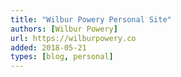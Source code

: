 ```yaml
---
title: "Wilbur Powery Personal Site"
authors: [Wilbur Powery]
url: https://wilburpowery.co
added: 2018-05-21
types: [blog, personal]
---
```

